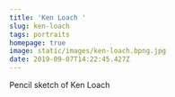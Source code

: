 ```yaml
---
title: 'Ken Loach '
slug: ken-loach
tags: portraits
homepage: true
image: static/images/ken-loach.bpng.jpg
date: 2019-09-07T14:22:45.427Z
---
```

Pencil sketch of Ken Loach
